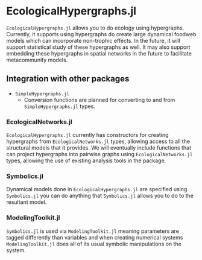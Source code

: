 # EcologicalHypergraphs.jl

`EcologicalHypergraphs.jl` allows you to do ecology using hypergraphs. Currently, it 
supports using hypergraphs do create large dynamical foodweb models which can incorporate
non-trophic effects. In the future, it will support statistical study of these hypergraphs
as well. It may also support embedding these hypergraphs in spatial networks in the
future to facilitate metacommunity models.

## Integration with other packages

* `SimpleHypergraphs.jl`
    * Conversion functions are planned for converting to and from `SimpleHypergraphs.jl`
    types.

### EcologicalNetworks.jl

`EcologicalHypergraphs.jl` currently has constructors for creating hypergraphs from
`EcologicalNetworks.jl` types, allowing access to all the structural models that it
provides. We will eventually include functions that can project hypergraphs into pairwise
graphs using `EcologicalNetworks.jl` types, allowing the use of existing analysis tools
in the package.

### Symbolics.jl

Dynamical models done in `EcologicalHypergraphs.jl` are specified using `Symbolics.jl` you
can do anything that `Symbolics.jl` allows you to do to the resultant model.

### ModelingToolkit.jl

`Symbolics.jl` is used via `ModelingToolkit.jl` meaning parameters are tagged differently
than variables and when creating numerical systems `ModelingToolkit.jl` does all of its
usual symbolic manipulations on the system.